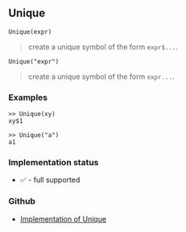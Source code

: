 ## Unique

```
Unique(expr)
```
 
> create a unique symbol of the form `expr$...`.

```
Unique("expr")
```
 
> create a unique symbol of the form `expr...`.

### Examples
 
```
>> Unique(xy)
xy$1

>> Unique("a")
a1
```






### Implementation status

* &#x2705; - full supported

### Github

* [Implementation of Unique](https://github.com/axkr/symja_android_library/blob/master/symja_android_library/matheclipse-core/src/main/java/org/matheclipse/core/builtin/PatternMatching.java#L2374) 
